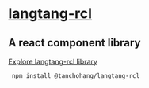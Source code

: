 # [langtang-rcl](https://www.chromatic.com/library?appId=640714702dd184f381394bb1)

## A react component library

[Explore langtang-rcl library](https://www.chromatic.com/library?appId=640714702dd184f381394bb1)
<br/>

```
 npm install @tanchohang/langtang-rcl
```
